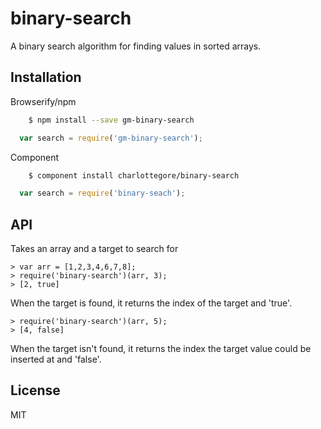 # binary-search

  A binary search algorithm for finding values in sorted arrays.

## Installation

Browserify/npm

```sh
    $ npm install --save gm-binary-search
```

```js
  var search = require('gm-binary-search');
```

Component

```sh
    $ component install charlottegore/binary-search
```

```js
  var search = require('binary-seach');
```

## API

  Takes an array and a target to search for

    > var arr = [1,2,3,4,6,7,8];
    > require('binary-search')(arr, 3);
    > [2, true]
    
  When the target is found, it returns the index of the target and 'true'.  
  
    > require('binary-search')(arr, 5);
    > [4, false]
    
  When the target isn't found, it returns the index the target value could be inserted at and 'false'.
    

## License

  MIT
